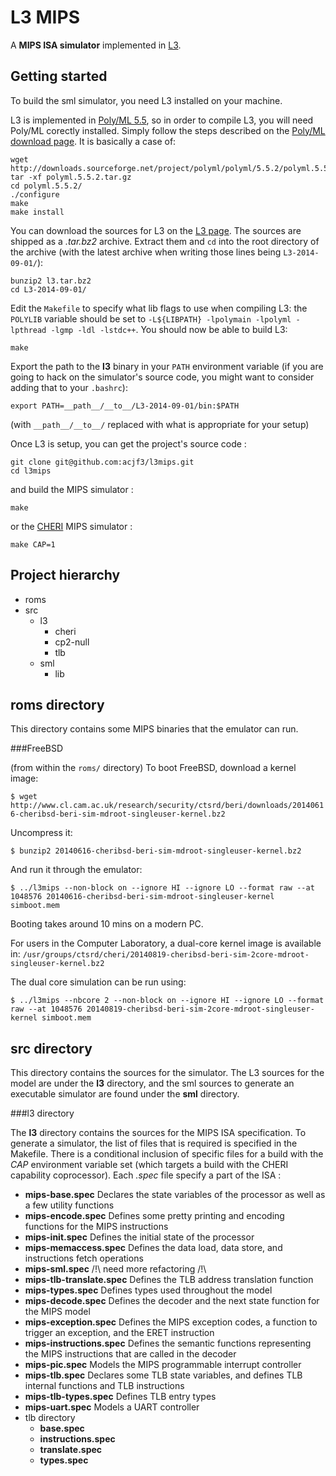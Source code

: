 L3 MIPS
=======

A **MIPS ISA simulator** implemented in [L3](http://www.cl.cam.ac.uk/~acjf3/l3/ "L3: An ISA Specification Language").

Getting started
---------------

To build the sml simulator, you need L3 installed on your machine.

L3 is implemented in [Poly/ML 5.5](http://www.polyml.org/ "Poly/ML home page"), so in order to compile L3, you will need Poly/ML corectly installed.
Simply follow the steps described on the [Poly/ML download page](http://www.polyml.org/download.html "Poly/ML download page"). It is basically a case of:

```
wget http://downloads.sourceforge.net/project/polyml/polyml/5.5.2/polyml.5.5.2.tar.gz
tar -xf polyml.5.5.2.tar.gz
cd polyml.5.5.2/
./configure
make
make install
```

You can download the sources for L3 on the [L3 page](http://www.cl.cam.ac.uk/~acjf3/l3/ "L3: An ISA Specification Language").
The sources are shipped as a *.tar.bz2* archive. Extract them and `cd` into the root directory of the archive (with the latest archive when writing those lines being `L3-2014-09-01/`):

```
bunzip2 l3.tar.bz2
cd L3-2014-09-01/
```

Edit the `Makefile` to specify what lib flags to use when compiling L3: the `POLYLIB` variable should be set to `-L${LIBPATH} -lpolymain -lpolyml -lpthread -lgmp -ldl -lstdc++`.
You should now be able to build L3:

```
make
```

Export the path to the **l3** binary in your `PATH` environment variable (if you are going to hack on the simulator's source code, you might want to consider adding that to your `.bashrc`):

```
export PATH=__path__/__to__/L3-2014-09-01/bin:$PATH
```

(with `__path__/__to__/` replaced with what is appropriate for your setup)

Once L3 is setup, you can get the project's source code :

```
git clone git@github.com:acjf3/l3mips.git
cd l3mips
```

and build the MIPS simulator :

```
make
```

or the [CHERI](http://www.chericpu.org "Capability Hardware Enhanced RISC Instructions (CHERI) ") MIPS simulator :

```
make CAP=1
```

Project hierarchy
-----------------

+ roms
+ src
    + l3
        + cheri
        + cp2-null
        + tlb
    + sml
        + lib

roms directory
--------------

This directory contains some MIPS binaries that the emulator can run.

###FreeBSD

(from within the `roms/` directory)
To boot FreeBSD, download a kernel image:

`$ wget http://www.cl.cam.ac.uk/research/security/ctsrd/beri/downloads/20140616-cheribsd-beri-sim-mdroot-singleuser-kernel.bz2`

Uncompress it:

`$ bunzip2 20140616-cheribsd-beri-sim-mdroot-singleuser-kernel.bz2`

And run it through the emulator:

`$ ../l3mips --non-block on --ignore HI --ignore LO --format raw --at 1048576 20140616-cheribsd-beri-sim-mdroot-singleuser-kernel simboot.mem`

Booting takes around 10 mins on a modern PC.

For users in the Computer Laboratory, a dual-core kernel image is available in:
`/usr/groups/ctsrd/cheri/20140819-cheribsd-beri-sim-2core-mdroot-singleuser-kernel.bz2`

The dual core simulation can be run using:

`$ ../l3mips --nbcore 2 --non-block on --ignore HI --ignore LO --format raw --at 1048576 20140819-cheribsd-beri-sim-2core-mdroot-singleuser-kernel simboot.mem`

src directory
-------------

This directory contains the sources for the simulator. The L3 sources for the
model are under the **l3** directory, and the sml sources to generate an
executable simulator are found under the **sml** directory.

###l3 directory

The **l3** directory contains the sources for the MIPS ISA specification. To
generate a simulator, the list of files that is required is specified in the
Makefile. There is a conditional inclusion of specific files for a build with
the *CAP* environment variable set (which targets a build with the CHERI
capability coprocessor). Each *.spec* file specify a part of the ISA :

* **mips-base.spec**
Declares the state variables of the processor as well as a few utility functions
* **mips-encode.spec**
Defines some pretty printing and encoding functions for the MIPS instructions
* **mips-init.spec**
Defines the initial state of the processor
* **mips-memaccess.spec**
Defines the data load, data store, and instructions fetch operations
* **mips-sml.spec**
/!\\ need more refactoring /!\\
* **mips-tlb-translate.spec**
Defines the TLB address translation function
* **mips-types.spec**
Defines types used throughout the model
* **mips-decode.spec**
Defines the decoder and the next state function for the MIPS model
* **mips-exception.spec**
Defines the MIPS exception codes, a function to trigger an exception, and the ERET instruction
* **mips-instructions.spec**
Defines the semantic functions representing the MIPS instructions that are called in the decoder
* **mips-pic.spec**
Models the MIPS programmable interrupt controller
* **mips-tlb.spec**
Declares some TLB state variables, and defines TLB internal functions and TLB instructions
* **mips-tlb-types.spec**
Defines TLB entry types
* **mips-uart.spec**
Models a UART controller
* tlb directory
    * **base.spec**
    * **instructions.spec**
    * **translate.spec**
    * **types.spec**

